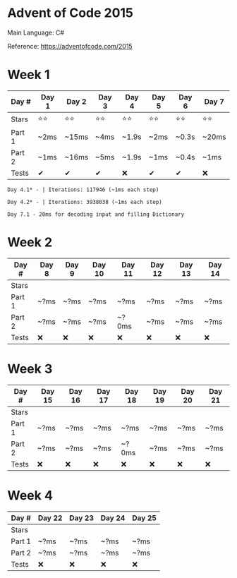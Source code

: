 # Advent of Code 2015
Main Language: C#

Reference: https://adventofcode.com/2015

# Week 1
|Day # | Day 1 | Day 2 | Day 3 | Day 4 | Day 5 | Day 6 | Day 7 |
|------|------------|------------|------------|------------|------------|------------|------------|
|Stars |⭐⭐       |⭐⭐       |⭐⭐       |⭐⭐       |⭐⭐       |⭐⭐          |⭐⭐            |
|Part 1|~2ms        |~15ms       |~4ms        |~1.9s       |~2ms        |~0.3s       |~20ms        |
|Part 2|~1ms        |~16ms       |~5ms        |~1.9s       |~1ms        |~0.4s        |~1ms        |
|Tests |✔           |✔          |✔          |❌          |✔           |✔         |❌          |

```text
Day 4.1* - | Iterations: 117946 (~1ms each step)

Day 4.2* - | Iterations: 3938038 (~1ms each step)

Day 7.1 - 20ms for decoding input and filling Dictionary
```
# Week 2
|Day # | Day 8 | Day 9 | Day 10 | Day 11| Day 12 | Day 13 | Day 14 |
|------|------------|------------|-------------|------------|-------------|-------------|-------------|
|Stars |            |            |             |            |             |             |             |
|Part 1|~?ms        |~?ms        |~?ms         |~?ms        |~?ms         |~?ms         |~?ms         |
|Part 2|~?ms        |~?ms        |~?ms         |~?0ms       |~?ms         |~?ms         |~?ms         |
|Tests |❌         |❌          |❌          |❌          |❌           |❌          |❌          |

# Week 3
|Day # | Day 15 | Day 16 | Day 17 | Day 18| Day 19 | Day 20 | Day 21 |
|------|-------------|-------------|-------------|------------|-------------|-------------|-------------|
|Stars |             |             |             |            |             |             |             |
|Part 1|~?ms         |~?ms         |~?ms         |~?ms        |~?ms         |~?ms         |~?ms         |
|Part 2|~?ms         |~?ms         |~?ms         |~?0ms       |~?ms         |~?ms         |~?ms         |
|Tests |❌          |❌           |❌          |❌          |❌           |❌          |❌          |

# Week 4
|Day # | Day 22 | Day 23 | Day 24 | Day 25|
|------|-------------|-------------|-------------|------------|
|Stars |             |             |             |            |
|Part 1|~?ms         |~?ms         |~?ms         |~?ms        |
|Part 2|~?ms         |~?ms         |~?ms         |~?ms        |
|Tests |❌          |❌           |❌          |❌          |

